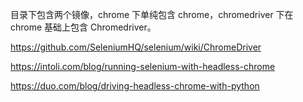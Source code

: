 
目录下包含两个镜像，chrome 下单纯包含 chrome，chromedriver 下在 chrome 基础上包含 Chromedriver。


https://github.com/SeleniumHQ/selenium/wiki/ChromeDriver










https://intoli.com/blog/running-selenium-with-headless-chrome

https://duo.com/blog/driving-headless-chrome-with-python
